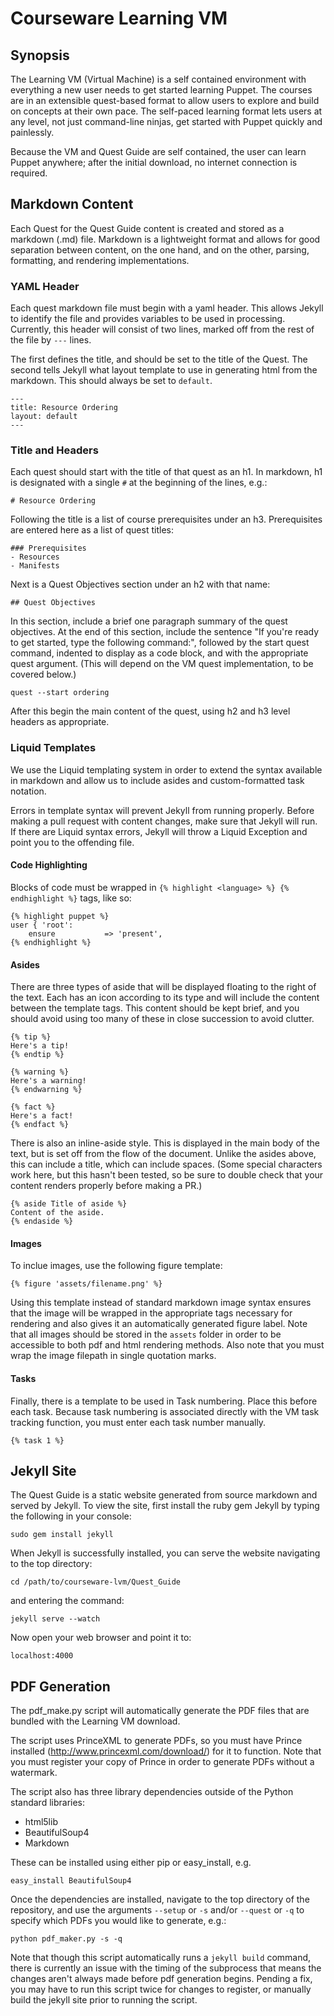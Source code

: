 # Courseware Learning VM

## Synopsis

The Learning VM (Virtual Machine) is a self contained environment with everything a new user needs to get started learning Puppet. The courses are in an extensible quest-based format to allow users to explore and build on concepts at their own pace. The self-paced learning format lets users at any level, not just command-line ninjas, get started with Puppet quickly and painlessly.

Because the VM and Quest Guide are self contained, the user can learn Puppet anywhere; after the initial download, no internet connection is required.

## Markdown Content

Each Quest for the Quest Guide content is created and stored as a markdown (.md) file. Markdown is a lightweight format and allows for good separation between content, on the one hand, and on the other, parsing, formatting, and rendering implementations.

### YAML Header

Each quest markdown file must begin with a yaml header. This allows Jekyll to identify the file and provides variables to be used in processing. Currently, this header will consist of two lines, marked off from the rest of the file by `---` lines.

The first defines the title, and should be set to the title of the Quest. The second tells Jekyll what layout template to use in generating html from the markdown. This should always be set to `default`.

	---
	title: Resource Ordering
	layout: default
	---

### Title and Headers

Each quest should start with the title of that quest as an h1. In markdown, h1 is designated with a single `#` at the beginning of the lines, e.g.:

	# Resource Ordering

Following the title is a list of course prerequisites under an h3. Prerequisites are entered here as a list of quest titles:

	### Prerequisites
	- Resources
	- Manifests
	
Next is a Quest Objectives section under an h2 with that name:

	## Quest Objectives
	
In this section, include a brief one paragraph summary of the quest objectives. At the end of this section, include the sentence "If you're ready to get started, type the following command:", followed by the start quest command, indented to display as a code block, and with the appropriate quest argument. (This will depend on the VM quest implementation, to be covered below.)

    quest --start ordering
    
After this begin the main content of the quest, using h2 and h3 level headers as appropriate.

### Liquid Templates

We use the Liquid templating system in order to extend the syntax available in markdown and allow us to include asides and custom-formatted task notation.

Errors in template syntax will prevent Jekyll from running properly. Before making a pull request with content changes, make sure that Jekyll will run. If there are Liquid syntax errors, Jekyll will throw a Liquid Exception and point you to the offending file.

#### Code Highlighting

Blocks of code must be wrapped in `{% highlight <language> %} {% endhighlight %}` tags, like so:

	{% highlight puppet %}
	user { 'root':
  		ensure           => 'present',
  	{% endhighlight %}

#### Asides

There are three types of aside that will be displayed floating to the right of the text. Each has an icon according to its type and will include the content between the template tags. This content should be kept brief, and you should avoid using too many of these in close succession to avoid clutter.

```
{% tip %}
Here's a tip!
{% endtip %}

{% warning %}
Here's a warning!
{% endwarning %}

{% fact %}
Here's a fact!
{% endfact %}
```

There is also an inline-aside style. This is displayed in the main body of the text, but is set off from the flow of the document. Unlike the asides above, this can include a title, which can include spaces. (Some special characters work here, but this hasn't been tested, so be sure to double check that your content renders properly before making a PR.)

```
{% aside Title of aside %}
Content of the aside.
{% endaside %}
```
#### Images

To inclue images, use the following figure template:

```
{% figure 'assets/filename.png' %}
```

Using this template instead of standard markdown image syntax ensures that the image will be wrapped in the appropriate tags necessary for rendering and also gives it an automatically generated figure label. Note that all images should be stored in the `assets` folder in order to be accessible to both pdf and html rendering methods. Also note that you must wrap the image filepath in single quotation marks.

#### Tasks

Finally, there is a template to be used in Task numbering. Place this before each task. Because task numbering is associated directly with the VM task tracking function, you must enter each task number manually.

```
{% task 1 %}
```

## Jekyll Site

The Quest Guide is a static website generated from source markdown and served by Jekyll.  To view the site, first install the ruby gem Jekyll by typing the following in your console:
	
	sudo gem install jekyll
	
When Jekyll is successfully installed, you can serve the website navigating to the top directory:

	cd /path/to/courseware-lvm/Quest_Guide
	
and entering the command:

	jekyll serve --watch
	
Now open your web browser and point it to:
	
	localhost:4000

## PDF Generation

The pdf_make.py script will automatically generate the PDF files that are bundled with the Learning VM download.

The script uses PrinceXML to generate PDFs, so you must have Prince installed (http://www.princexml.com/download/) for it to function. Note that you must register your copy of Prince in order to generate PDFs without a watermark.

The script also has three library dependencies outside of the Python standard libraries:

* html5lib
* BeautifulSoup4
* Markdown

These can be installed using either pip or easy_install, e.g.

	easy_install BeautifulSoup4

Once the dependencies are installed, navigate to the top directory of the repository, and use the arguments `--setup` or `-s` and/or `--quest` or `-q` to specify which PDFs you would like to generate, e.g.:
	
	python pdf_maker.py -s -q
	
Note that though this script automatically runs a `jekyll build` command, there is currently an issue with the timing of the subprocess that means the changes aren't always made before pdf generation begins. Pending a fix, you may have to run this script twice for changes to register, or manually build the jekyll site prior to running the script.
	 
